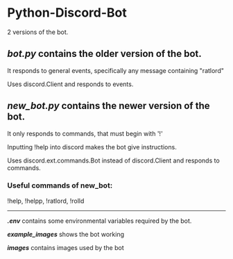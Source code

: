 # Python-Discord-Bot
2 versions of the bot. 

## ***bot.py*** contains the older version of the bot.

It responds to general events, specifically any message containing "ratlord"

Uses discord.Client and responds to events.

## ***new_bot.py*** contains the newer version of the bot.

It only responds to commands, that must begin with '!' 

Inputting !help into discord makes the bot give instructions.

Uses discord.ext.commands.Bot instead of discord.Client and responds to commands.

### Useful commands of new_bot:

!help, !helpp, !ratlord, !rolld
___________________________________________________________________________________________________

***.env*** contains some environmental variables required by the bot.

***example_images*** shows the bot working

***images*** contains images used by the bot

